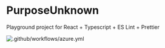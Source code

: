 # PurposeUnknown
Playground project for React + Typescript + ES Lint + Prettier

![.github/workflows/azure.yml](https://github.com/SuperCiacho/PurposeUnknown/workflows/.github/workflows/azure.yml/badge.svg)
